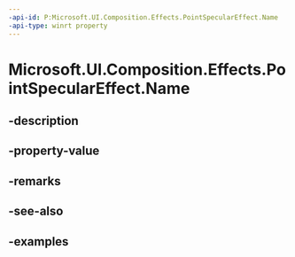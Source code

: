 ```yaml
---
-api-id: P:Microsoft.UI.Composition.Effects.PointSpecularEffect.Name
-api-type: winrt property
---
```


<!-- Property syntax.
public string Name { get;  set; }
-->

# Microsoft.UI.Composition.Effects.PointSpecularEffect.Name

## -description

## -property-value

## -remarks

## -see-also

## -examples


